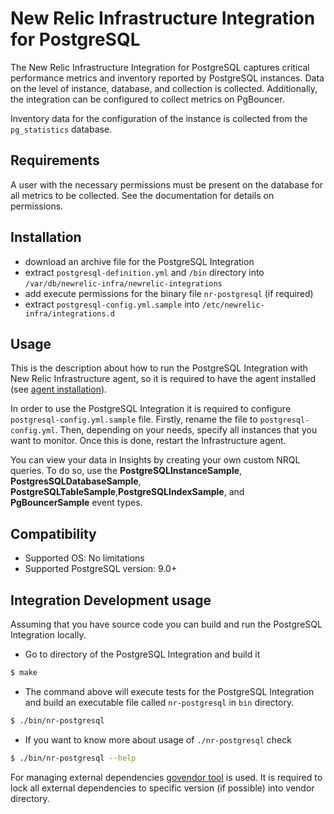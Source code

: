 # New Relic Infrastructure Integration for PostgreSQL


The New Relic Infrastructure Integration for PostgreSQL captures critical performance metrics and inventory reported by PostgreSQL instances. Data on the level of instance, database, and collection is collected. Additionally, the integration can be configured to collect metrics on PgBouncer.

Inventory data for the configuration of the instance is collected from the `pg_statistics` database.

## Requirements

A user with the necessary permissions must be present on the database for all metrics to be collected. See the documentation for details on permissions.

## Installation

- download an archive file for the PostgreSQL Integration
- extract `postgresql-definition.yml` and `/bin` directory into `/var/db/newrelic-infra/newrelic-integrations`
- add execute permissions for the binary file `nr-postgresql` (if required)
- extract `postgresql-config.yml.sample` into `/etc/newrelic-infra/integrations.d`

## Usage

This is the description about how to run the PostgreSQL Integration with New Relic Infrastructure agent, so it is required to have the agent installed (see [agent installation](https://docs.newrelic.com/docs/infrastructure/new-relic-infrastructure/installation/install-infrastructure-linux)).

In order to use the PostgreSQL Integration it is required to configure `postgresql-config.yml.sample` file. Firstly, rename the file to `postgresql-config.yml`. Then, depending on your needs, specify all instances that you want to monitor. Once this is done, restart the Infrastructure agent.

You can view your data in Insights by creating your own custom NRQL queries. To do so, use the **PostgreSQLInstanceSample**, **PostgresSQLDatabaseSample**, **PostgreSQLTableSample**,**PostgreSQLIndexSample**, and **PgBouncerSample** event types.

## Compatibility

* Supported OS: No limitations
* Supported PostgreSQL version: 9.0+

## Integration Development usage

Assuming that you have source code you can build and run the PostgreSQL Integration locally.

* Go to directory of the PostgreSQL Integration and build it
```bash
$ make
```
* The command above will execute tests for the PostgreSQL Integration and build an executable file called `nr-postgresql` in `bin` directory.
```bash
$ ./bin/nr-postgresql
```
* If you want to know more about usage of `./nr-postgresql` check
```bash
$ ./bin/nr-postgresql --help
```

For managing external dependencies [govendor tool](https://github.com/kardianos/govendor) is used. It is required to lock all external dependencies to specific version (if possible) into vendor directory.
